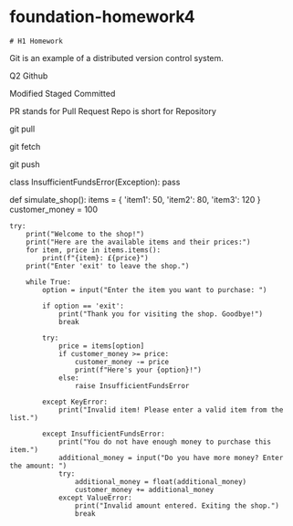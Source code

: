 # foundation-homework4
	# H1 Homework

 Git is an example of a distributed version control system.

Q2 Github

Modified Staged Committed

 PR stands for Pull Request Repo is short for Repository

git pull

git fetch

git push


class InsufficientFundsError(Exception):
    pass

def simulate_shop():
    items = {
        'item1': 50,
        'item2': 80,
        'item3': 120
    }
    customer_money = 100

    try:
        print("Welcome to the shop!")
        print("Here are the available items and their prices:")
        for item, price in items.items():
            print(f"{item}: £{price}")
        print("Enter 'exit' to leave the shop.")

        while True:
            option = input("Enter the item you want to purchase: ")

            if option == 'exit':
                print("Thank you for visiting the shop. Goodbye!")
                break

            try:
                price = items[option]
                if customer_money >= price:
                    customer_money -= price
                    print(f"Here's your {option}!")
                else:
                    raise InsufficientFundsError

            except KeyError:
                print("Invalid item! Please enter a valid item from the list.")

            except InsufficientFundsError:
                print("You do not have enough money to purchase this item.")
                additional_money = input("Do you have more money? Enter the amount: ")
                try:
                    additional_money = float(additional_money)
                    customer_money += additional_money
                except ValueError:
                    print("Invalid amount entered. Exiting the shop.")
                    break

